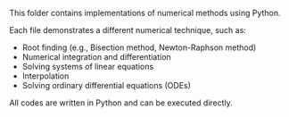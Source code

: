 This folder contains implementations of numerical methods using Python.

Each file demonstrates a different numerical technique, such as:
- Root finding (e.g., Bisection method, Newton-Raphson method)
- Numerical integration and differentiation
- Solving systems of linear equations
- Interpolation
- Solving ordinary differential equations (ODEs)

All codes are written in Python and can be executed directly.
